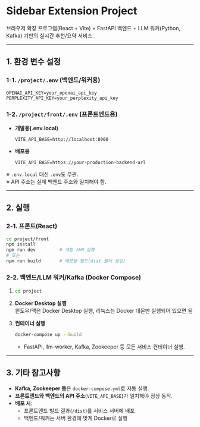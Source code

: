 # Sidebar Extension Project

브라우저 확장 프로그램(React + Vite) + FastAPI 백엔드 + LLM 워커(Python, Kafka) 기반의 실시간 추천/요약 서비스.

---

## 1. 환경 변수 설정

### 1-1. `/project/.env` (백엔드/워커용)

```
OPENAI_API_KEY=your_openai_api_key
PERPLEXITY_API_KEY=your_perplexity_api_key
```

### 1-2. `/project/front/.env` (프론트엔드용)

- **개발용(.env.local)**
  ```
  VITE_API_BASE=http://localhost:8000
  ```
- **배포용**
  ```
  VITE_API_BASE=https://your-production-backend-url
  ```

※ `.env.local` 대신 `.env`도 무관.  
※ API 주소는 실제 백엔드 주소와 일치해야 함.

---

## 2. 실행

### 2-1. 프론트(React)

```bash
cd project/front
npm install
npm run dev         # 개발 서버 실행
# 또는
npm run build       # 배포용 빌드(dist 폴더 생성)
```

### 2-2. 백엔드/LLM 워커/Kafka (Docker Compose)

1. ```bash
   cd project
   ```
2. **Docker Desktop 실행**  
   윈도우/맥은 Docker Desktop 실행, 리눅스는 Docker 데몬만 실행되어 있으면 됨


3. **컨테이너 실행**
   ```bash
   docker-compose up --build
   ```
   - FastAPI, llm-worker, Kafka, Zookeeper 등 모든 서비스 컨테이너 실행.

---

## 3. 기타 참고사항

- **Kafka, Zookeeper 등**은 `docker-compose.yml`로 자동 실행.
- **프론트엔드와 백엔드의 API 주소**(`VITE_API_BASE`)가 일치해야 정상 동작.
- **배포 시**:  
  - 프론트엔드 빌드 결과(`/dist`)를 서비스 서버에 배포  
  - 백엔드/워커는 서버 환경에 맞게 Docker로 실행
